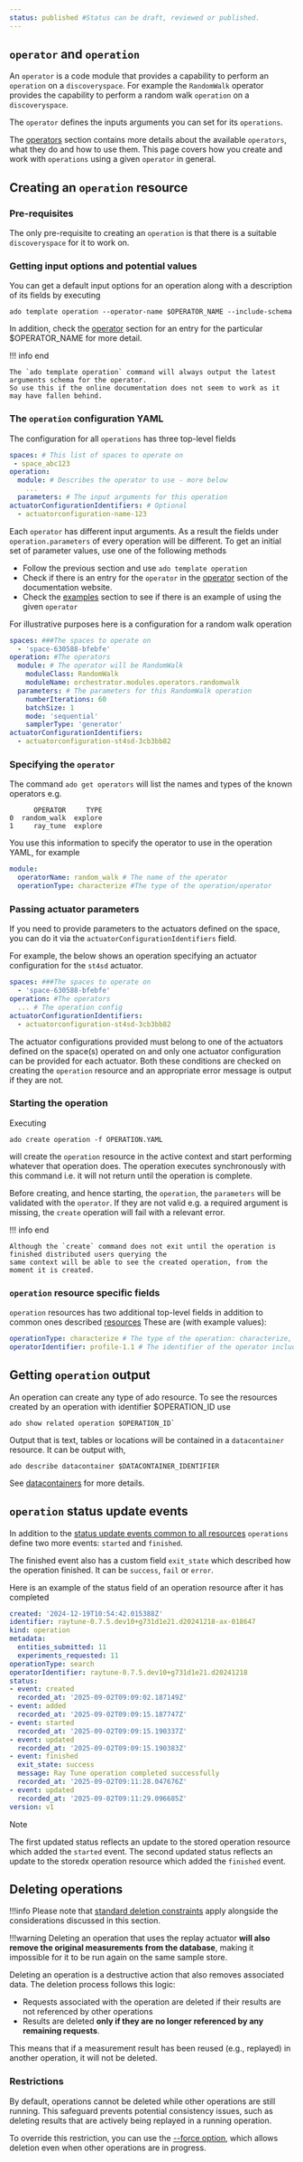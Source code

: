 ```yaml
---
status: published #Status can be draft, reviewed or published. 
---
```


## `operator` and `operation`

An `operator` is a code module that provides a capability to perform an `operation` on a `discoveryspace`.
For example the `RandomWalk` operator provides the capability to perform a random walk `operation` on a `discoveryspace`.

The `operator` defines the inputs arguments you can set for its `operations`.

The [operators](../operators/working-with-operators.md) section contains more details about the available `operators`, what they do and how to use them.
This page covers how you create and work with `operations` using a given `operator` in general.

## Creating an `operation` resource

### Pre-requisites

The only pre-requisite to creating an `operation` is that there is a suitable `discoveryspace` for it to work on.

### Getting input options and potential values

You can get a default input options for an operation along with a description of its fields by executing
```commandline
ado template operation --operator-name $OPERATOR_NAME --include-schema
```

In addition, check the [operator](../operators/working-with-operators.md) section for an entry for the particular $OPERATOR_NAME for more detail.

!!! info  end

    The `ado template operation` command will always output the latest arguments schema for the operator.
    So use this if the online documentation does not seem to work as it may have fallen behind. 

### The `operation` configuration YAML

The configuration for all `operations` has three top-level fields
```yaml
spaces: # This list of spaces to operate on
 - space_abc123
operation: 
  module: # Describes the operator to use - more below
    ...
  parameters: # The input arguments for this operation
actuatorConfigurationIdentifiers: # Optional
  - actuatorconfiguration-name-123
```

Each `operator` has different input arguments. As a result the fields under `operation.parameters` of every operation will be different. 
To get an initial set of parameter values, use one of the following methods

* Follow the previous section and use `ado template operation` 
* Check if there is an entry for the `operator` in the [operator](../operators/working-with-operators.md) section of the documentation website. 
* Check the [examples](../examples/examples.md) section to see if there is an example of using the given `operator`

For illustrative purposes here is a configuration for a random walk operation 

```YAML
spaces: ###The spaces to operate on
  - 'space-630588-bfebfe' 
operation: #The operators
  module: # The operator will be RandomWalk
    moduleClass: RandomWalk
    moduleName: orchestrator.modules.operators.randomwalk
  parameters: # The parameters for this RandomWalk operation
    numberIterations: 60
    batchSize: 1
    mode: 'sequential'
    samplerType: 'generator'
actuatorConfigurationIdentifiers:
  - actuatorconfiguration-st4sd-3cb3bb82
```

### Specifying the `operator`

The command `ado get operators` will list the names and types of the known operators e.g. 
```commandline
      OPERATOR     TYPE
0  random_walk  explore
1     ray_tune  explore
```
You use this information to specify the operator to use in the  operation YAML, for example

```yaml
module: 
  operatorName: random_walk # The name of the operator
  operationType: characterize #The type of the operation/operator
```

### Passing actuator parameters

If you need to provide parameters to the actuators defined on the space, you can do it 
via the `actuatorConfigurationIdentifiers` field. 

For example, the below shows an operation specifying an actuator configuration for the `st4sd` actuator.
```yaml
spaces: ###The spaces to operate on
  - 'space-630588-bfebfe' 
operation: #The operators
  ... # The operation config
actuatorConfigurationIdentifiers:
  - actuatorconfiguration-st4sd-3cb3bb82
```

The actuator configurations provided must belong to one of the actuators defined on the space(s) operated on and only one actuator configuration can be provided for each actuator. 
Both these conditions are checked on creating the `operation` resource and an appropriate error message is output if they are not.

### Starting the operation

Executing
```commandline
ado create operation -f OPERATION.YAML
```
will create the `operation` resource in the active context and start performing whatever that operation does. 
The operation executes synchronously with this command i.e. it will not return until the operation is complete.

Before creating, and hence starting, the `operation`, the `parameters` will be validated with the `operator`. 
If they are not valid e.g. a required argument is missing, the `create` operation will fail with a relevant error. 

!!! info  end

    Although the `create` command does not exit until the operation is finished distributed users querying the
    same context will be able to see the created operation, from the moment it is created.

### `operation` resource specific fields

`operation` resources has two additional top-level fields in addition to common ones described [resources](resources.md#common-features-of-resources)
These are (with example values):

```yaml
operationType: characterize # The type of the operation: characterize, modify etc.
operatorIdentifier: profile-1.1 # The identifier of the operator including its version
```

## Getting `operation` output

An operation can create any type of ado resource.
To see the resources created by an operation with identifier $OPERATION_ID use
```commandline
ado show related operation $OPERATION_ID`
```
Output that is text, tables or locations will be contained in  a `datacontainer` resource. 
It can be output with,
```commandline
ado describe datacontainer $DATACONTAINER_IDENTIFIER
```
See [datacontainers](datacontainer.md) for more details. 

## `operation` status update events

In addition to the [status update events common to all resources](resources.md#resource-status) `operations`
define two more events: `started` and `finished`. 

The finished event also has a custom field `exit_state` which described how the operation finished.
It can be `success`, `fail` or `error`. 

Here is an example of the status field of an operation resource after it has completed
```yaml
created: '2024-12-19T10:54:42.015388Z'
identifier: raytune-0.7.5.dev10+g731d1e21.d20241218-ax-018647
kind: operation
metadata:
  entities_submitted: 11
  experiments_requested: 11
operationType: search
operatorIdentifier: raytune-0.7.5.dev10+g731d1e21.d20241218
status:
- event: created
  recorded_at: '2025-09-02T09:09:02.187149Z'
- event: added
  recorded_at: '2025-09-02T09:09:15.187747Z'
- event: started
  recorded_at: '2025-09-02T09:09:15.190337Z'
- event: updated
  recorded_at: '2025-09-02T09:09:15.190383Z'
- event: finished
  exit_state: success
  message: Ray Tune operation completed successfully
  recorded_at: '2025-09-02T09:11:28.047676Z'
- event: updated
  recorded_at: '2025-09-02T09:11:29.096685Z'
version: v1
```

> [!NOTE]
> The first updated status reflects an update to the stored operation resource which added the `started` event.
> The second updated status reflects an update to the storedx operation resource which added the `finished` event.

## Deleting operations

!!!info
    Please note that [standard deletion constraints](resources.md#deleting-resources) apply 
    alongside the considerations discussed in this section.

!!!warning
    Deleting an operation that uses the replay actuator 
    **will also remove the original measurements from the database**, 
    making it impossible for it to be run again on the same sample store.
    

Deleting an operation is a destructive action that also removes associated data. 
The deletion process follows this logic:

- Requests associated with the operation are deleted if their results are not referenced by other operations
- Results are deleted **only if they are no longer referenced by any remaining requests**.

This means that if a measurement result has been reused (e.g., replayed) in another operation, it will not be deleted.

### Restrictions

By default, operations cannot be deleted while other operations are still running. 
This safeguard prevents potential consistency issues, such as deleting results that are 
actively being replayed in a running operation.

To override this restriction, you can use the [--force option](../getting-started/ado.md#ado-delete), 
which allows deletion even when other operations are in progress.
